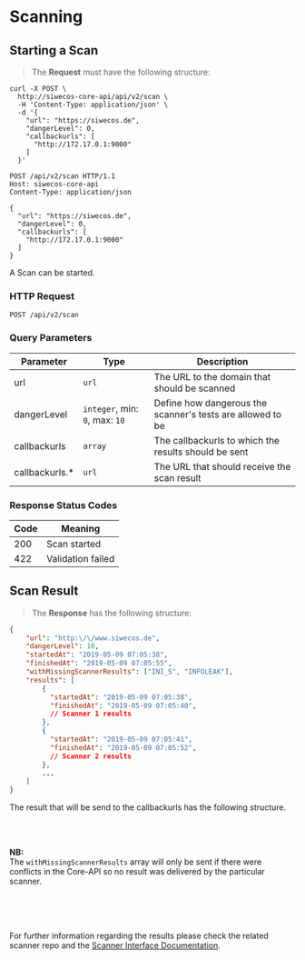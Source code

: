 # Scanning

## Starting a Scan

> The **Request** must have the following structure:

```shell
curl -X POST \
  http://siwecos-core-api/api/v2/scan \
  -H 'Content-Type: application/json' \
  -d '{
    "url": "https://siwecos.de",
    "dangerLevel": 0,
    "callbackurls": [
      "http://172.17.0.1:9000"
    ]
  }'
```

```http
POST /api/v2/scan HTTP/1.1
Host: siwecos-core-api
Content-Type: application/json

{
  "url": "https://siwecos.de",
  "dangerLevel": 0,
  "callbackurls": [
    "http://172.17.0.1:9000"
  ]
}
```

A Scan can be started.


### HTTP Request

`POST /api/v2/scan`


### Query Parameters

| Parameter      | Type                           | Description                                                |
| -------------- | ------------------------------ | ---------------------------------------------------------- |
| url            | `url`                          | The URL to the domain that should be scanned               |
| dangerLevel    | `integer`, min: `0`, max: `10` | Define how dangerous the scanner's tests are allowed to be |
| callbackurls   | `array`                        | The callbackurls to which the results should be sent       |
| callbackurls.* | `url`                          | The URL that should receive the scan result                |


### Response Status Codes

| Code | Meaning           |
| ---- | ----------------- |
| 200  | Scan started      |
| 422  | Validation failed |


## Scan Result

> The **Response** has the following structure:

```json
{
    "url": "http:\/\/www.siwecos.de",
    "dangerLevel": 10,
    "startedAt": "2019-05-09 07:05:38",
    "finishedAt": "2019-05-09 07:05:55",
    "withMissingScannerResults": ["INI_S", "INFOLEAK"],
    "results": [
        {
          "startedAt": "2019-05-09 07:05:38",
          "finishedAt": "2019-05-09 07:05:40",
          // Scanner 1 results
        },
        {
          "startedAt": "2019-05-09 07:05:41",
          "finishedAt": "2019-05-09 07:05:52",
          // Scanner 2 results
        },
        ...
    ]
}

```

The result that will be send to the callbackurls has the following structure.

<br><br>

**NB:** <br>
The `withMissingScannerResults` array will only be sent if there were conflicts in the Core-API so no result was delivered by the particular scanner.

<br><br><br>

For further information regarding the results please check the related scanner repo and the [Scanner Interface Documentation](https://github.com/SIWECOS/siwecos-core-api/tree/develop#scanner-interface-documentation).
